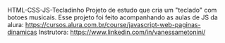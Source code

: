 HTML-CSS-JS-Tecladinho
Projeto de estudo que cria um "teclado" com botoes musicais.
Esse projeto foi feito acompanhando as aulas de JS da alura:
https://cursos.alura.com.br/course/javascript-web-paginas-dinamicas
Instrutora: https://www.linkedin.com/in/vanessametonini/


    
    
